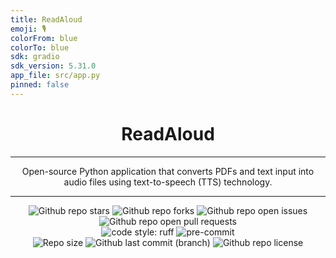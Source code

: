 ```yaml
---
title: ReadAloud
emoji: 🎙️
colorFrom: blue
colorTo: blue
sdk: gradio
sdk_version: 5.31.0
app_file: src/app.py
pinned: false
---
```


<h1 align="center">
  ReadAloud
</h1>

---

<p align="center">
  Open-source Python application that converts PDFs and text input into audio files using text-to-speech (TTS) technology.
</p>

---

<div align="center">
    <img alt="Github repo stars" src="https://img.shields.io/github/stars/carmoruda/ReadAloud?color=db6d28&labelColor=202328&style=for-the-badge">
    <img alt="Github repo forks" src="https://img.shields.io/github/forks/carmoruda/ReadAloud?color=388bfd&labelColor=202328&style=for-the-badge">
    <img alt="Github repo open issues" src="https://img.shields.io/github/issues/carmoruda/ReadAloud?color=f85149&labelColor=202328&style=for-the-badge">
    <img alt="Github repo open pull requests" src="https://img.shields.io/github/issues-pr/carmoruda/ReadAloud?color=a371f7&labelColor=202328&style=for-the-badge">
    <br>
    <img alt="code style: ruff" src="https://img.shields.io/static/v1?label=code%20style&labelColor=202328&message=RUFF&color=black&style=for-the-badge">
    <img alt="pre-commit" src="https://img.shields.io/badge/pre--commit-enabled-brightgreen?&color=2ea043&labelColor=202328&style=for-the-badge">
    <br>
    <img alt="Repo size" src="https://img.shields.io/github/repo-size/carmoruda/ReadAloud?color=FF69B4&labelColor=202328&style=for-the-badge">
    <img alt="Github last commit (branch)" src="https://img.shields.io/github/last-commit/carmoruda/ReadAloud/main?color=C9CC3F&labelColor=202328&label=Last%20Update%3F&style=for-the-badge">
    <img alt="Github repo license" src="https://img.shields.io/github/license/carmoruda/ReadAloud?color=15121C&labelColor=202328&style=for-the-badge">
</div>
